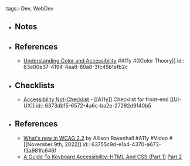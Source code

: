 tags:: Dev, WebDev

- ## Notes
- ## References
	- [Understanding Color and Accessibility](https://www.telerik.com/blogs/understanding-color-accessibility) #A11y #[[Color Theory]]
	  id:: 63e00e37-4194-4aa8-80a8-3fc45b1efb2c
- ## Checklists
	- [Accessibility Not-Checklist](https://not-checklist.intopia.digital/) - [[A11y]] Checklist for front-end [[UI-UX]]
	  id:: 6373db15-6572-4a6c-ba2e-27292d9140b5
- ## References
	- [What's new in WCAG 2.2](https://www.youtube.com/watch?v=5yhL8q8hDMA) by Allison Ravenhall #A11y #Video #[[November 9th, 2022]]
	  id:: 63755c9d-e1a4-4370-a673-f3a981fc646f
	- [A Guide To Keyboard Accessibility: HTML And CSS (Part 1)](https://www.smashingmagazine.com/2022/11/guide-keyboard-accessibility-html-css-part1/) [Part 2](https://www.smashingmagazine.com/2022/11/guide-keyboard-accessibility-javascript-part2/)